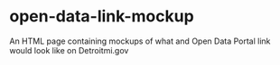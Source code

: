 # open-data-link-mockup
An HTML page containing mockups of what and Open Data Portal link would look like on Detroitmi.gov
